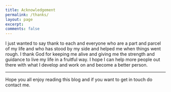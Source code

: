 ```yaml
---
title: Acknowledgement
permalink: /thanks/
layout: page
excerpt: 
comments: false
---
```


I just wanted to say thank to each and everyone who are a part and parcel of my life and who has stood by my side and helped me when things went rough. I thank God for keeping me alive and giving me the strength and guidance to live my life in a fruitful way. I hope I can help more people out there with what I develop and work on and become a better person.

<hr>

Hope you all enjoy reading this blog and if you want to get in touch do contact me.

